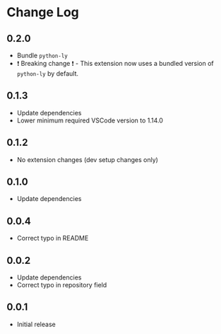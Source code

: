 # Change Log

## 0.2.0
- Bundle `python-ly`
- :heavy_exclamation_mark: Breaking change :heavy_exclamation_mark: - This extension now uses a bundled version of `python-ly` by default.
## 0.1.3
- Update dependencies
- Lower minimum required VSCode version to 1.14.0

## 0.1.2
- No extension changes (dev setup changes only)

## 0.1.0
- Update dependencies

## 0.0.4
- Correct typo in README

## 0.0.2
- Update dependencies
- Correct typo in repository field

## 0.0.1
- Initial release